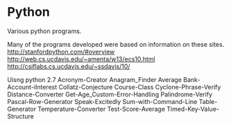 # Python
Various python programs.


Many of the programs developed were based on information on these sites. 
http://stanfordpython.com/#overview
http://web.cs.ucdavis.edu/~amenta/w13/ecs10.html
http://csiflabs.cs.ucdavis.edu/~ssdavis/10/

Uisng python 2.7
Acronym-Creator
Anagram_Finder
Average
Bank-Account-iInterest
Collatz-Conjecture
Course-Class
Cyclone-Phrase-Verify
Distance-Converter
Get-Age_Custom-Error-Handling
Palindrome-Verify
Pascal-Row-Generator
Speak-Excitedly
Sum-with-Command-Line
Table-Generator
Temperature-Converter
Test-Score-Average
Timed-Key-Value-Structure

